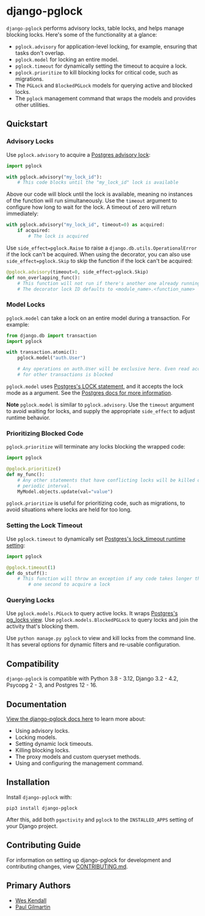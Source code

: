 # django-pglock

`django-pglock` performs advisory locks, table locks, and helps manage blocking locks.
Here's some of the functionality at a glance:

* `pglock.advisory` for application-level locking, for example, ensuring that tasks don't overlap.
* `pglock.model` for locking an entire model.
* `pglock.timeout` for dynamically setting the timeout to acquire a lock.
* `pglock.prioritize` to kill blocking locks for critical code, such as migrations.
* The `PGLock` and `BlockedPGLock` models for querying active and blocked locks.
* The `pglock` management command that wraps the models and provides other utilities.

## Quickstart

### Advisory Locks

Use `pglock.advisory` to acquire a [Postgres advisory lock](https://www.postgresql.org/docs/current/explicit-locking.html#ADVISORY-LOCKS):

```python
import pglock

with pglock.advisory("my_lock_id"):
    # This code blocks until the "my_lock_id" lock is available
```

Above our code will block until the lock is available, meaning no instances of the function will run simultaneously. Use the `timeout` argument to configure how long to wait for the lock. A timeout of zero will return immediately:

```python
with pglock.advisory("my_lock_id", timeout=0) as acquired:
    if acquired:
        # The lock is acquired
```

Use `side_effect=pglock.Raise` to raise a `django.db.utils.OperationalError` if the lock can't be acquired. When using the decorator, you can also use `side_effect=pglock.Skip` to skip the function if the lock can't be acquired:

```python
@pglock.advisory(timeout=0, side_effect=pglock.Skip)
def non_overlapping_func():
    # This function will not run if there's another one already running.
    # The decorator lock ID defaults to <module_name>.<function_name>
```

### Model Locks

`pglock.model` can take a lock on an entire model during a transaction. For example:

```python
from django.db import transaction
import pglock

with transaction.atomic():
    pglock.model("auth.User")

    # Any operations on auth.User will be exclusive here. Even read access
    # for other transactions is blocked
```

`pglock.model` uses [Postgres's LOCK statement](https://www.postgresql.org/docs/current/sql-lock.html>), and it accepts the lock mode as a argument. See the [Postgres docs for more information](https://www.postgresql.org/docs/current/sql-lock.html).

**Note** `pglock.model` is similar to `pglock.advisory`. Use the `timeout` argument to avoid waiting for locks, and supply the appropriate `side_effect` to adjust runtime behavior.

### Prioritizing Blocked Code

`pglock.prioritize` will terminate any locks blocking the wrapped code:

```python
import pglock

@pglock.prioritize()
def my_func():
    # Any other statements that have conflicting locks will be killed on a
    # periodic interval.
    MyModel.objects.update(val="value")
```

`pglock.prioritize` is useful for prioritizing code, such as migrations, to avoid situations where locks are held for too long.

### Setting the Lock Timeout

Use `pglock.timeout` to dynamically set [Postgres's lock_timeout runtime setting](https://www.postgresql.org/docs/current/runtime-config-client.html):

```python
import pglock

@pglock.timeout(1)
def do_stuff():
    # This function will throw an exception if any code takes longer than
        # one second to acquire a lock
```

### Querying Locks

Use `pglock.models.PGLock` to query active locks. It wraps [Postgres's pg_locks view](https://www.postgresql.org/docs/current/view-pg-locks.html). Use `pglock.models.BlockedPGLock` to query locks and join the activity that's blocking them.

Use `python manage.py pglock` to view and kill locks from the command line. It has several options for dynamic filters and re-usable configuration.

## Compatibility

`django-pglock` is compatible with Python 3.8 - 3.12, Django 3.2 - 4.2, Psycopg 2 - 3, and Postgres 12 - 16.

## Documentation

[View the django-pglock docs here](https://django-pglock.readthedocs.io/) to learn more about:

* Using advisory locks.
* Locking models.
* Setting dynamic lock timeouts.
* Killing blocking locks.
* The proxy models and custom queryset methods.
* Using and configuring the management command.

## Installation

Install `django-pglock` with:

    pip3 install django-pglock

After this, add both `pgactivity` and `pglock` to the `INSTALLED_APPS` setting of your Django project.

## Contributing Guide

For information on setting up django-pglock for development and contributing changes, view [CONTRIBUTING.md](CONTRIBUTING.md).

## Primary Authors

- [Wes Kendall](https://github.com/wesleykendall)
- [Paul Gilmartin](https://github.com/PaulGilmartin)
